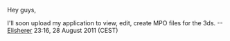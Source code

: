 Hey guys,

I'll soon upload my application to view, edit, create MPO files for the
3ds. --[Elisherer](User:Elisherer "wikilink") 23:16, 28 August 2011
(CEST)